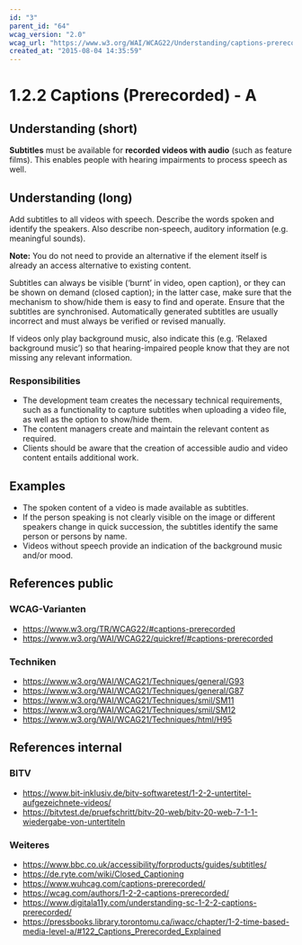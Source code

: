 ```yaml
---
id: "3"
parent_id: "64"
wcag_version: "2.0"
wcag_url: "https://www.w3.org/WAI/WCAG22/Understanding/captions-prerecorded.html"
created_at: "2015-08-04 14:35:59"
---
```


# 1.2.2 Captions (Prerecorded) - A

## Understanding (short)

**Subtitles** must be available for **recorded videos with audio** (such as feature films). This enables people with hearing impairments to process speech as well.

## Understanding (long)

Add subtitles to all videos with speech. Describe the words spoken and identify the speakers. Also describe non-speech, auditory information (e.g. meaningful sounds).

**Note:** You do not need to provide an alternative if the element itself is already an access alternative to existing content.

Subtitles can always be visible (‘burnt’ in video, open caption), or they can be shown on demand (closed caption); in the latter case, make sure that the mechanism to show/hide them is easy to find and operate. Ensure that the subtitles are synchronised. Automatically generated subtitles are usually incorrect and must always be verified or revised manually.

If videos only play background music, also indicate this (e.g. ‘Relaxed background music’) so that hearing-impaired people know that they are not missing any relevant information.

### Responsibilities

- The development team creates the necessary technical requirements, such as a functionality to capture subtitles when uploading a video file, as well as the option to show/hide them.
- The content managers create and maintain the relevant content as required.
- Clients should be aware that the creation of accessible audio and video content entails additional work.

## Examples

- The spoken content of a video is made available as subtitles.
- If the person speaking is not clearly visible on the image or different speakers change in quick succession, the subtitles identify the same person or persons by name.
- Videos without speech provide an indication of the background music and/or mood.

## References public

### WCAG-Varianten

- <https://www.w3.org/TR/WCAG22/#captions-prerecorded>
- <https://www.w3.org/WAI/WCAG22/quickref/#captions-prerecorded>

### Techniken

- <https://www.w3.org/WAI/WCAG21/Techniques/general/G93>
- <https://www.w3.org/WAI/WCAG21/Techniques/general/G87>
- <https://www.w3.org/WAI/WCAG21/Techniques/smil/SM11>
- <https://www.w3.org/WAI/WCAG21/Techniques/smil/SM12>
- <https://www.w3.org/WAI/WCAG21/Techniques/html/H95>

## References internal

### BITV

- <https://www.bit-inklusiv.de/bitv-softwaretest/1-2-2-untertitel-aufgezeichnete-videos/>
- <https://bitvtest.de/pruefschritt/bitv-20-web/bitv-20-web-7-1-1-wiedergabe-von-untertiteln>

### Weiteres

- <https://www.bbc.co.uk/accessibility/forproducts/guides/subtitles/>
- <https://de.ryte.com/wiki/Closed_Captioning>
- <https://www.wuhcag.com/captions-prerecorded/>
- <https://wcag.com/authors/1-2-2-captions-prerecorded/>
- <https://www.digitala11y.com/understanding-sc-1-2-2-captions-prerecorded/>
- <https://pressbooks.library.torontomu.ca/iwacc/chapter/1-2-time-based-media-level-a/#122_Captions_Prerecorded_Explained>